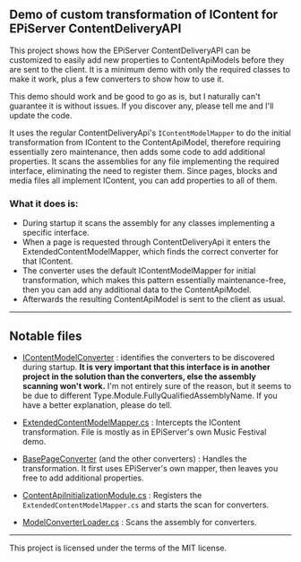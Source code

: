 ## Demo of custom transformation of IContent for EPiServer ContentDeliveryAPI

This project shows how the EPiServer ContentDeliveryAPI can be customized to easily add new properties to ContentApiModels before they are sent to the client. It is a minimum demo with only the required classes to make it work, plus a few converters to show how to use it.

This demo should work and be good to go as is, but I naturally can't guarantee it is without issues. If you discover any, please tell me and I'll update the code.

It uses the regular ContentDeliveryApi's `IContentModelMapper` to do the initial transformation from IContent to the ContentApiModel, therefore requiring essentially zero maintenance, then adds some code to add additional properties. It scans the assemblies for any file implementing the required interface, eliminating the need to register them. Since pages, blocks and media files all implement IContent, you can add properties to all of them.

### What it does is:
* During startup it scans the assembly for any classes implementing a specific interface.
* When a page is requested through ContentDeliveryApi it enters the ExtendedContentModelMapper, which finds the correct converter for that IContent.
* The converter uses the default IContentModelMapper for initial transformation, which makes this pattern essentially maintenance-free, then you can add any additional data to the ContentApiModel.
* Afterwards the resulting ContentApiModel is sent to the client as usual.

---

## Notable files

* [IContentModelConverter](/DemoCustomModelConverters.Models/IContentModelConverter.cs) : identifies the converters to be discovered during startup. **It is very important that this interface is in another project in the solution than the converters, else the assembly scanning won't work.** I'm not entirely sure of the reason, but it seems to be due to different Type.Module.FullyQualifiedAssemblyName. If you have a better explanation, please do tell.

* [ExtendedContentModelMapper.cs](/DemoCustomModelConverters/ContentApi/ExtendedContentModelMapper.cs) : Intercepts the IContent transformation. File is mostly as in EPiServer's own Music Festival demo.

* [BasePageConverter](/DemoCustomModelConverters/ContentApi/Converters/BasePageConverter.cs) (and the other converters) : Handles the transformation. It first uses EPiServer's own mapper, then leaves you free to add additional properties.

* [ContentApiInitializationModule.cs](/DemoCustomModelConverters/Infrastructure/Initialization/ContentApiInitializationModule.cs) : Registers the `ExtendedContentModelMapper.cs` and starts the scan for converters.

* [ModelConverterLoader.cs](/DemoCustomModelConverters/ContentApi/ModelConverterLoader.cs) : Scans the assembly for converters.

---

This project is licensed under the terms of the MIT license.
